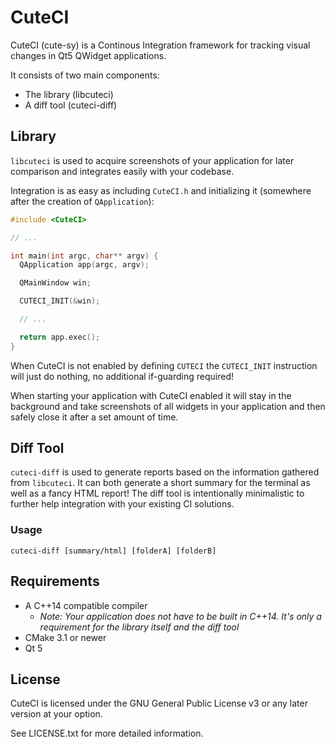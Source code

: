 # CuteCI
CuteCI (cute-sy) is a Continous Integration framework for tracking visual changes in Qt5 QWidget applications.

It consists of two main components:
- The library (libcuteci)
- A diff tool (cuteci-diff)

## Library
``libcuteci`` is used to acquire screenshots of your application for later comparison and integrates easily with your codebase.

Integration is as easy as including ``CuteCI.h`` and initializing it (somewhere after the creation of ``QApplication``):


```c++
#include <CuteCI>

// ...

int main(int argc, char** argv) {
  QApplication app(argc, argv);

  QMainWindow win;

  CUTECI_INIT(&win);

  // ...

  return app.exec();
}

```

When CuteCI is not enabled by defining ``CUTECI`` the ``CUTECI_INIT`` instruction will just do nothing, no additional if-guarding required!

When starting your application with CuteCI enabled it will stay in the background and take screenshots of all widgets in your application and then safely close it after a set amount of time.

## Diff Tool
``cuteci-diff`` is used to generate reports based on the information gathered from ``libcuteci``. It can both generate a short summary for the terminal as well as a fancy HTML report! The diff tool is intentionally minimalistic to further help integration with your existing CI solutions.

### Usage
```
cuteci-diff [summary/html] [folderA] [folderB]
```

## Requirements
- A C++14 compatible compiler
  - *Note: Your application does not have to be built in C++14. It's only a requirement for the library itself and the diff tool*
- CMake 3.1 or newer
- Qt 5
## License
CuteCI is licensed under the GNU General Public License v3 or any later version at your option.

See LICENSE.txt for more detailed information.
